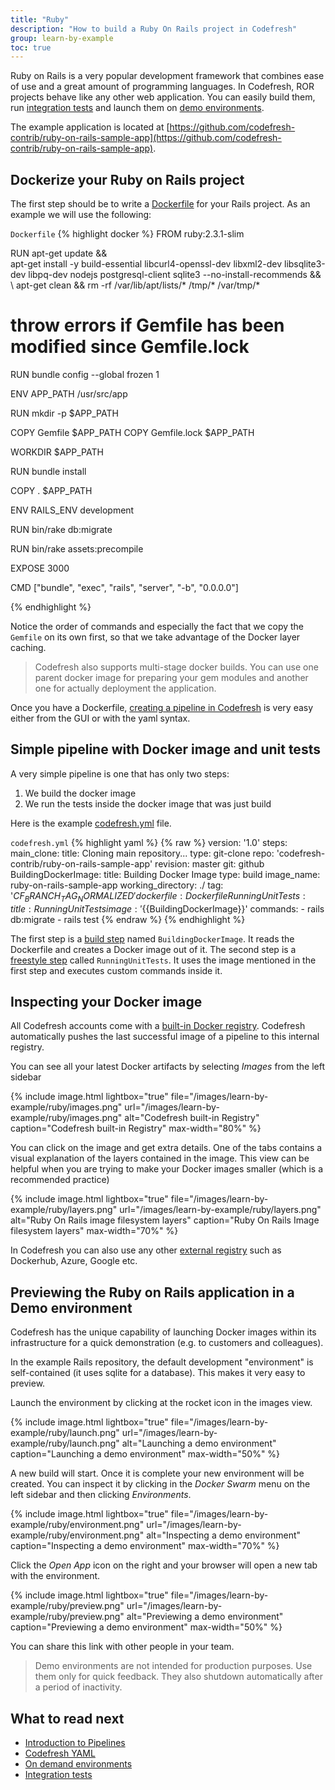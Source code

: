 ```yaml
---
title: "Ruby"
description: "How to build a Ruby On Rails project in Codefresh"
group: learn-by-example
toc: true
---
```

Ruby on Rails is a very popular development framework that combines ease of use and a great amount of programming languages. In Codefresh, ROR projects behave like any other web application. You can easily build them, run [integration tests]({{site.baseurl}}/docs/testing/integration-tests/) and launch them on [demo environments]({{site.baseurl}}/docs/getting-started/on-demand-environments/).

The example application is located at [https://github.com/codefresh-contrib/ruby-on-rails-sample-app](https://github.com/codefresh-contrib/ruby-on-rails-sample-app).


 
## Dockerize your Ruby on Rails project

The first step should be to write a [Dockerfile](https://github.com/codefresh-contrib/ruby-on-rails-sample-app/blob/master/Dockerfile) for your Rails project. As an example we will use the following:



`Dockerfile`
{% highlight docker %}
FROM ruby:2.3.1-slim

RUN apt-get update && \
    apt-get install -y build-essential libcurl4-openssl-dev libxml2-dev libsqlite3-dev libpq-dev nodejs postgresql-client sqlite3 --no-install-recommends && \ 
    apt-get clean && rm -rf /var/lib/apt/lists/* /tmp/* /var/tmp/*

# throw errors if Gemfile has been modified since Gemfile.lock
RUN bundle config --global frozen 1

ENV APP_PATH /usr/src/app

RUN mkdir -p $APP_PATH

COPY Gemfile $APP_PATH
COPY Gemfile.lock $APP_PATH

WORKDIR $APP_PATH

RUN bundle install

COPY . $APP_PATH

ENV RAILS_ENV development

RUN bin/rake db:migrate 

RUN bin/rake assets:precompile

EXPOSE 3000

CMD ["bundle", "exec", "rails", "server", "-b", "0.0.0.0"]

{% endhighlight %}

Notice the order of commands and especially the fact that we copy the `Gemfile` on its own first, so that we take advantage of the Docker layer caching.

>Codefresh also supports multi-stage docker builds. You can use one parent docker image for preparing your gem modules and another one for actually deployment the application.

Once you have a Dockerfile, [creating a pipeline in Codefresh]({{site.baseurl}}/docs/configure-ci-cd-pipeline/pipelines/) is very easy either from the GUI or with the yaml syntax.

## Simple pipeline with Docker image and unit tests

A very simple pipeline is one that has only two steps:

1. We build the docker image
1. We run the tests inside the docker image that was just build

Here is the example [codefresh.yml](https://github.com/codefresh-contrib/ruby-on-rails-sample-app/blob/master/codefresh.yml) file.


`codefresh.yml`
{% highlight yaml %}
{% raw %}
version: '1.0'
steps:
  main_clone:
    title: Cloning main repository...
    type: git-clone
    repo: 'codefresh-contrib/ruby-on-rails-sample-app'
    revision: master
    git: github
  BuildingDockerImage:
    title: Building Docker Image
    type: build
    image_name: ruby-on-rails-sample-app
    working_directory: ./
    tag: '${{CF_BRANCH_TAG_NORMALIZED}}'
    dockerfile: Dockerfile
  RunningUnitTests:
    title: Running Unit Tests
    image: '${{BuildingDockerImage}}'
    commands: 
      - rails db:migrate
      - rails test
{% endraw %}
{% endhighlight %}

The first step is a [build step]({{site.baseurl}}/docs/codefresh-yaml/steps/build/) named `BuildingDockerImage`. It reads the Dockerfile and creates a Docker image out of it. The second step is a [freestyle step]({{site.baseurl}}/docs/codefresh-yaml/steps/freestyle/) called `RunningUnitTests`. It uses the image mentioned in the first step and executes custom commands inside it.


## Inspecting your Docker image

All Codefresh accounts come with a [built-in Docker registry]({{site.baseurl}}/docs/docker-registries/codefresh-registry/). Codefresh automatically pushes the last successful image of a pipeline to this internal registry.

You can see all your latest Docker artifacts by selecting *Images* from the left sidebar


{% include image.html 
lightbox="true" 
file="/images/learn-by-example/ruby/images.png" 
url="/images/learn-by-example/ruby/images.png" 
alt="Codefresh built-in Registry" 
caption="Codefresh built-in Registry" 
max-width="80%" 
%}

You can click on the image and get extra details. One of the tabs contains a visual explanation of the layers contained in the image. This view can be helpful when you are trying to make your Docker images smaller (which is a recommended practice)

{% include image.html 
lightbox="true" 
file="/images/learn-by-example/ruby/layers.png" 
url="/images/learn-by-example/ruby/layers.png" 
alt="Ruby On Rails image filesystem layers" 
caption="Ruby On Rails Image filesystem layers" 
max-width="70%" 
%}

In Codefresh you can also use any other [external registry]({{site.baseurl}}/docs/docker-registries/external-docker-registries/) such as Dockerhub, Azure, Google etc.


## Previewing the Ruby on Rails application in a Demo environment

Codefresh has the unique capability of launching Docker images within its infrastructure for a quick demonstration (e.g. to customers and colleagues). 

In the example Rails repository, the default development "environment" is self-contained (it uses sqlite for a database). This makes it very easy to preview.

Launch the environment by clicking at the rocket icon in the images view.

{% include image.html 
lightbox="true" 
file="/images/learn-by-example/ruby/launch.png" 
url="/images/learn-by-example/ruby/launch.png" 
alt="Launching a demo environment" 
caption="Launching a demo environment" 
max-width="50%" 
%}

A new build will start. Once it is complete your new environment will be created. You can inspect it by clicking in the *Docker Swarm* menu on the left sidebar and then clicking *Environments*.

{% include image.html 
lightbox="true" 
file="/images/learn-by-example/ruby/environment.png" 
url="/images/learn-by-example/ruby/environment.png" 
alt="Inspecting a demo environment" 
caption="Inspecting a demo environment" 
max-width="70%" 
%}

Click the *Open App* icon on the right and your browser will open a new tab with the environment. 

{% include image.html 
lightbox="true" 
file="/images/learn-by-example/ruby/preview.png" 
url="/images/learn-by-example/ruby/preview.png" 
alt="Previewing a demo environment" 
caption="Previewing a demo environment" 
max-width="50%" 
%}


You can share this link with other people in your team.

>Demo environments are not intended for production purposes. Use them only for quick feedback. They also shutdown automatically after a period of inactivity.



## What to read next

* [Introduction to Pipelines]({{site.baseurl}}/docs/configure-ci-cd-pipeline/introduction-to-codefresh-pipelines/)
* [Codefresh YAML]({{site.baseurl}}/docs/codefresh-yaml/what-is-the-codefresh-yaml/)
* [On demand environments]({{site.baseurl}}/docs/getting-started/on-demand-environments/)
* [Integration tests]({{site.baseurl}}/docs/testing/integration-tests/)


